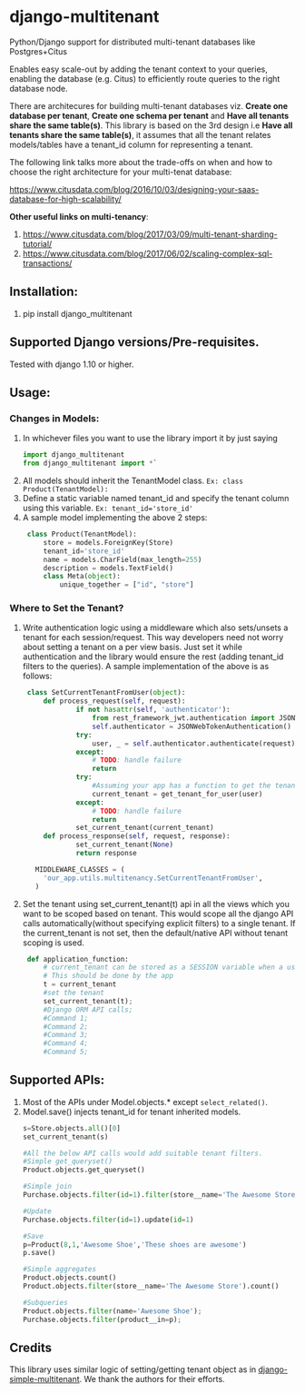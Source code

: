 # django-multitenant
Python/Django support for distributed multi-tenant databases like Postgres+Citus

Enables easy scale-out by adding the tenant context to your queries, enabling the database (e.g. Citus) to efficiently route queries to the right database node.

There are architecures for building multi-tenant databases viz. **Create one database per tenant**, **Create one schema per tenant** and **Have all tenants share the same table(s)**. This library is based on the 3rd design i.e **Have all tenants share the same table(s)**, it assumes that all the tenant relates models/tables have a tenant_id column for representing a tenant.

The following link talks more about the trade-offs on when and how to choose the right architecture for your multi-tenat database:

https://www.citusdata.com/blog/2016/10/03/designing-your-saas-database-for-high-scalability/

**Other useful links on multi-tenancy**:
1. https://www.citusdata.com/blog/2017/03/09/multi-tenant-sharding-tutorial/
1. https://www.citusdata.com/blog/2017/06/02/scaling-complex-sql-transactions/


## Installation:
1. pip install django_multitenant

## Supported Django versions/Pre-requisites.
Tested with django 1.10 or higher.

## Usage:
### Changes in Models:
1. In whichever files you want to use the library import it by just saying 
   ```python
   import django_multitenant
   from django_multitenant import *`
   ```
1. All models should inherit the TenantModel class.
   `Ex: class Product(TenantModel):`
1. Define a static variable named tenant_id and specify the tenant column using this variable.
   `Ex: tenant_id='store_id'`
1. A sample model implementing the above 2 steps:
   ```python
    class Product(TenantModel):
    	store = models.ForeignKey(Store)
    	tenant_id='store_id'
    	name = models.CharField(max_length=255)
    	description = models.TextField()
    	class Meta(object):
    		unique_together = ["id", "store"]
 	```
### Where to Set the Tenant?
1. Write authentication logic using a middleware which also sets/unsets a tenant for each session/request. This way developers need not worry about setting a tenant on a per view basis. Just set it while authentication and the library would ensure the rest (adding tenant_id filters to the queries). A sample implementation of the above is as follows:
   ```python
    class SetCurrentTenantFromUser(object):
    	def process_request(self, request):
     	        if not hasattr(self, 'authenticator'):
            		from rest_framework_jwt.authentication import JSONWebTokenAuthentication
            		self.authenticator = JSONWebTokenAuthentication()
                try:
            		user, _ = self.authenticator.authenticate(request)
                except:
            		# TODO: handle failure
            		return
                try:
            		#Assuming your app has a function to get the tenant associated for a user
            		current_tenant = get_tenant_for_user(user)
                except:
            		# TODO: handle failure
            		return
                set_current_tenant(current_tenant)
        def process_response(self, request, response):
                set_current_tenant(None)
                return response
   ```
   ```python
      MIDDLEWARE_CLASSES = (
    	'our_app.utils.multitenancy.SetCurrentTenantFromUser',
      )
   ```
1. Set the tenant using set_current_tenant(t) api in all the views which you want to be scoped based on tenant. This would scope all the django API calls automatically(without specifying explicit filters) to a single tenant. If the current_tenant is not set, then the default/native API  without tenant scoping is used.
   ```python
    def application_function:
    	# current_tenant can be stored as a SESSION variable when a user logs in.
    	# This should be done by the app
    	t = current_tenant
    	#set the tenant
    	set_current_tenant(t);
    	#Django ORM API calls;
    	#Command 1;
    	#Command 2;
    	#Command 3;
    	#Command 4;
    	#Command 5;
   ```
## Supported APIs:
1. Most of the APIs under Model.objects.* except `select_related()`.
1. Model.save() injects tenant_id for tenant inherited models.
	```python
   s=Store.objects.all()[0]
	set_current_tenant(s)

	#All the below API calls would add suitable tenant filters.
	#Simple get_queryset()
	Product.objects.get_queryset()

	#Simple join
	Purchase.objects.filter(id=1).filter(store__name='The Awesome Store').filter(product__description='All products are awesome')

	#Update
	Purchase.objects.filter(id=1).update(id=1)

	#Save
	p=Product(8,1,'Awesome Shoe','These shoes are awesome')
	p.save()

	#Simple aggregates
	Product.objects.count()
	Product.objects.filter(store__name='The Awesome Store').count()

	#Subqueries
	Product.objects.filter(name='Awesome Shoe');
	Purchase.objects.filter(product__in=p);

   ```

## Credits

This library uses similar logic of setting/getting tenant object as in [django-simple-multitenant](https://github.com/pombredanne/django-simple-multitenant). We thank the authors for their efforts.
